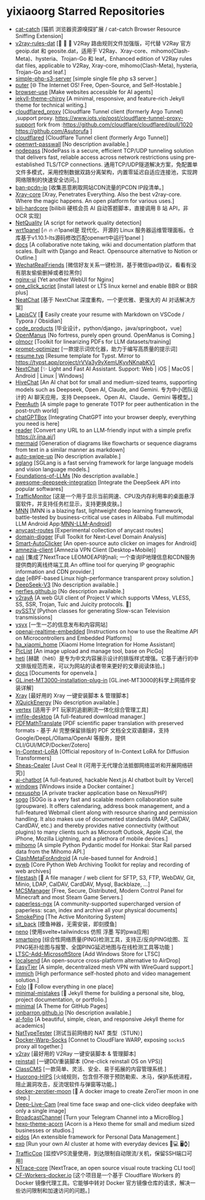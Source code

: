 # yixiaoorg Starred Repositories

- [cat-catch](https://github.com/xifangczy/cat-catch)	[猫抓 浏览器资源嗅探扩展 / cat-catch Browser Resource Sniffing Extension]
- [v2ray-rules-dat](https://github.com/Loyalsoldier/v2ray-rules-dat)	[🦄 🎃 👻 V2Ray 路由规则文件加强版，可代替 V2Ray 官方 geoip.dat 和 geosite.dat，适用于 V2Ray、Xray-core、mihomo(Clash-Meta)、hysteria、Trojan-Go 和 leaf。Enhanced edition of V2Ray rules dat files, applicable to V2Ray, Xray-core, mihomo(Clash-Meta), hysteria, Trojan-Go and leaf.]
- [simple-php-s3-server](https://github.com/hochenggang/simple-php-s3-server)	[simple single file  php s3 server.]
- [puter](https://github.com/HeyPuter/puter)	[🌐 The Internet OS! Free, Open-Source, and Self-Hostable.]
- [browser-use](https://github.com/browser-use/browser-use)	[Make websites accessible for AI agents]
- [jekyll-theme-chirpy](https://github.com/cotes2020/jekyll-theme-chirpy)	[A minimal, responsive, and feature-rich Jekyll theme for technical writing.]
- [cloudflared_proxy](https://github.com/AlliotTech/cloudflared_proxy)	[Cloudflare Tunnel client (formerly Argo Tunnel) ,support proxy. https://www.iots.vip/post/cloudflare-tunnel-proxy-support   fork from :https://github.com/cloudflare/cloudflared/pull/1020 https://github.com/Asutorufa ]
- [cloudflared](https://github.com/Asutorufa/cloudflared)	[Cloudflare Tunnel client (formerly Argo Tunnel)]
- [openwrt-passwall](https://github.com/xiaorouji/openwrt-passwall)	[No description available.]
- [nodepass](https://github.com/yosebyte/nodepass)	[NodePass is a secure, efficient TCP/UDP tunneling solution that delivers fast, reliable access across network restrictions using pre-established TLS/TCP connections. 通用TCP/UDP隧道解决方案，免配置单文件多模式，采用控制数据双路分离架构，内置零延迟自适应连接池，实现跨网络限制的快速安全访问。]
- [ban-pcdn-ip](https://github.com/unclemcz/ban-pcdn-ip)	[收集恶意刷取网站CDN流量的PCDN IP段清单。]
- [Xray-core](https://github.com/XTLS/Xray-core)	[Xray, Penetrates Everything. Also the best v2ray-core. Where the magic happens. An open platform for various uses.]
- [bili-hardcore](https://github.com/Karben233/bili-hardcore)	[bilibili 硬核会员 AI 自动答题脚本，直接调用 B 站 API，非 OCR 实现]
- [NetQuality](https://github.com/xykt/NetQuality)	[A script for network quality detection]
- [wrt1panel](https://github.com/gcsong023/wrt1panel)	[🔥 🔥 🔥1panel是 现代化、开源的 Linux 服务器运维管理面板。仓库基于v1.10.1-lts源码修改匹配openwrt中运行1panel ]
- [docs](https://github.com/suitenumerique/docs)	[A collaborative note taking, wiki and documentation platform that scales. Built with Django and React. Opensource alternative to Notion or Outline.]
- [WechatRealFriends](https://github.com/StrayMeteor3337/WechatRealFriends)	[微信好友关系一键检测，基于微信ipad协议，看看有没有朋友偷偷删掉或者拉黑你]
- [nginx-ui](https://github.com/0xJacky/nginx-ui)	[Yet another WebUI for Nginx]
- [one_click_script](https://github.com/jinwyp/one_click_script)	[install latest or LTS linux kernel and enable BBR or BBR plus]
- [NeatChat](https://github.com/NeatChat/NeatChat)	[基于 NextChat 深度重构，一个更优雅、更强大的 AI 对话解决方案]
- [LapisCV](https://github.com/BingyanStudio/LapisCV)	[📄 Easily create your resume with Markdown on VSCode / Typora / Obsidian]
- [code_products](https://github.com/geeeeeeeek/code_products)	[毕业设计，python/django，java/springboot，vue]
- [OpenManus](https://github.com/FoundationAgents/OpenManus)	[No fortress, purely open ground.  OpenManus is Coming.]
- [olmocr](https://github.com/allenai/olmocr)	[Toolkit for linearizing PDFs for LLM datasets/training]
- [prompt-optimizer](https://github.com/linshenkx/prompt-optimizer)	[一款提示词优化器，助力于编写高质量的提示词]
- [resume.typ](https://github.com/wusyong/resume.typ)	[Resume template for Typst. Mirror to https://typst.app/project/rVVa3y9vXemUKyvNKnabKV]
- [NextChat](https://github.com/ChatGPTNextWeb/NextChat)	[✨ Light and Fast AI Assistant. Support: Web | iOS | MacOS | Android |  Linux | Windows]
- [HiveChat](https://github.com/HiveNexus/HiveChat)	[An AI chat bot for small and medium-sized teams, supporting models such as Deepseek, Open AI, Claude, and Gemini. 专为中小团队设计的 AI 聊天应用，支持 Deepseek、Open AI、Claude、Gemini 等模型。]
- [PeerAuth](https://github.com/ksze/PeerAuth)	[A simple page to generate TOTP for peer authentication in the post-truth world]
- [chatGPTBox](https://github.com/josStorer/chatGPTBox)	[Integrating ChatGPT into your browser deeply, everything you need is here]
- [reader](https://github.com/jina-ai/reader)	[Convert any URL to an LLM-friendly input with a simple prefix https://r.jina.ai/]
- [mermaid](https://github.com/mermaid-js/mermaid)	[Generation of diagrams like flowcharts or sequence diagrams from text in a similar manner as markdown]
- [auto-swipe-up](https://github.com/BHznJNs/auto-swipe-up)	[No description available.]
- [sglang](https://github.com/sgl-project/sglang)	[SGLang is a fast serving framework for large language models and vision language models.]
- [Foundations-of-LLMs](https://github.com/ZJU-LLMs/Foundations-of-LLMs)	[No description available.]
- [awesome-deepseek-integration](https://github.com/deepseek-ai/awesome-deepseek-integration)	[Integrate the DeepSeek API into popular softwares]
- [TrafficMonitor](https://github.com/zhongyang219/TrafficMonitor)	[这是一个用于显示当前网速、CPU及内存利用率的桌面悬浮窗软件，并支持任务栏显示，支持更换皮肤。]
- [MNN](https://github.com/alibaba/MNN)	[MNN is a blazing fast, lightweight deep learning framework, battle-tested by business-critical use cases in Alibaba. Full multimodal LLM Android App:[MNN-LLM-Android](./apps/Android/MnnLlmChat/README.md)]
- [anycast-routes](https://github.com/felixonmars/anycast-routes)	[Experimental collection of anycast routes]
- [domain-digger](https://github.com/wotschofsky/domain-digger)	[Full Toolkit for Next-Level Domain Analysis]
- [Smart-AutoClicker](https://github.com/Nain57/Smart-AutoClicker)	[An open-source auto clicker on images for Android]
- [amnezia-client](https://github.com/amnezia-vpn/amnezia-client)	[Amnezia VPN Client (Desktop+Mobile)]
- [nali](https://github.com/nxtrace/nali)	[集成了NextTrace LEOMOEAPI的nali; 一个查询IP地理信息和CDN服务提供商的离线终端工具.An offline tool for querying IP geographic information and CDN provider.]
- [dae](https://github.com/daeuniverse/dae)	[eBPF-based Linux high-performance transparent proxy solution.]
- [DeepSeek-V3](https://github.com/deepseek-ai/DeepSeek-V3)	[No description available.]
- [nerfies.github.io](https://github.com/nerfies/nerfies.github.io)	[No description available.]
- [v2rayA](https://github.com/v2rayA/v2rayA)	[A web GUI client of Project V which supports VMess, VLESS, SS, SSR, Trojan, Tuic and Juicity protocols. 🚀]
- [pySSTV](https://github.com/dnet/pySSTV)	[Python classes for generating Slow-scan Television transmissions]
- [ysyx](https://github.com/OSCPU/ysyx)	[一生一芯的信息发布和内容网站]
- [openai-realtime-embedded](https://github.com/openai/openai-realtime-embedded)	[Instructions on how to use the Realtime API on Microcontrollers and Embedded Platforms]
- [ha_xiaomi_home](https://github.com/XiaoMi/ha_xiaomi_home)	[Xiaomi Home Integration for Home Assistant]
- [PicList](https://github.com/Kuingsmile/PicList)	[An image upload and manage tool, base on PicGo]
- [heti](https://github.com/sivan/heti)	[赫蹏（hètí）是专为中文内容展示设计的排版样式增强。它基于通行的中文排版规范而来，可以为网站的读者带来更好的文章阅读体验。]
- [docs](https://github.com/open-vela/docs)	[Documents for openvela.]
- [GL.inet-MT3000-installation-plug-in](https://github.com/Daiyimo/GL.inet-MT3000-installation-plug-in)	[GL.inet-MT3000的科学上网插件安装详解]
- [Xray](https://github.com/233boy/Xray)	[最好用的 Xray 一键安装脚本 & 管理脚本]
- [XQuickEnergy](https://github.com/constanline/XQuickEnergy)	[No description available.]
- [vertex](https://github.com/vertex-app/vertex)	[适用于 PT 玩家的追剧刷流一体化综合管理工具]
- [imfile-desktop](https://github.com/imfile-io/imfile-desktop)	[A full-featured download manager.]
- [PDFMathTranslate](https://github.com/Byaidu/PDFMathTranslate)	[PDF scientific paper translation with preserved formats - 基于 AI 完整保留排版的 PDF 文档全文双语翻译，支持 Google/DeepL/Ollama/OpenAI 等服务，提供 CLI/GUI/MCP/Docker/Zotero]
- [In-Context-LoRA](https://github.com/ali-vilab/In-Context-LoRA)	[Official repository of In-Context LoRA for Diffusion Transformers]
- [Sheas-Cealer](https://github.com/SpaceTimee/Sheas-Cealer)	[Just Ceal It (可用于无代理合法抵御网络监听和开展网络研究)]
- [ai-chatbot](https://github.com/vercel/ai-chatbot)	[A full-featured, hackable Next.js AI chatbot built by Vercel]
- [windows](https://github.com/dockur/windows)	[Windows inside a Docker container.]
- [nexusphp](https://github.com/xiaomlove/nexusphp)	[A private tracker application base on NexusPHP]
- [sogo](https://github.com/Alinto/sogo)	[SOGo is a very fast and scalable modern collaboration suite (groupware). It offers calendaring, address book management, and a full-featured Webmail client along with resource sharing and permission handling. It also makes use of documented standards (IMAP, CalDAV, CardDAV, etc.) and thereby provides native connectivity (without plugins) to many clients such as Microsoft Outlook, Apple iCal, the iPhone, Mozilla Lightning, and a plethora of mobile devices.]
- [mihomo](https://github.com/MetaCubeX/mihomo)	[A simple Python Pydantic model for Honkai: Star Rail parsed data from the Mihomo API.]
- [ClashMetaForAndroid](https://github.com/MetaCubeX/ClashMetaForAndroid)	[A rule-based tunnel for Android.]
- [pywb](https://github.com/webrecorder/pywb)	[Core Python Web Archiving Toolkit for replay and recording of web archives]
- [filestash](https://github.com/mickael-kerjean/filestash)	[:file_folder: A file manager / web client for SFTP, S3, FTP, WebDAV, Git, Minio, LDAP, CalDAV, CardDAV, Mysql, Backblaze, ...]
- [MCSManager](https://github.com/MCSManager/MCSManager)	[Free, Secure, Distributed, Modern Control Panel for Minecraft and most Steam Game Servers.]
- [paperless-ngx](https://github.com/paperless-ngx/paperless-ngx)	[A community-supported supercharged version of paperless: scan, index and archive all your physical documents]
- [SmokePing](https://github.com/oetiker/SmokePing)	[The Active Monitoring System]
- [sit_back](https://github.com/nijun008/sit_back)	[摸鱼神器，无需安装，即刻摸鱼]
- [neno](https://github.com/openneno/neno)	[使用svelte+tailwindcss 仿照 浮墨 写的pwa应用]
- [smartping](https://github.com/smartping/smartping)	[综合性网络质量(PING)检测工具，支持正/反向PING绘图、互PING拓扑绘图与报警、全国PING延迟地图与在线检测工具等功能 ]
- [LTSC-Add-MicrosoftStore](https://github.com/kkkgo/LTSC-Add-MicrosoftStore)	[Add Windows Store for LTSC]
- [localsend](https://github.com/localsend/localsend)	[An open-source cross-platform alternative to AirDrop]
- [EasyTier](https://github.com/EasyTier/EasyTier)	[A simple, decentralized mesh VPN with WireGuard support.]
- [immich](https://github.com/immich-app/immich)	[High performance self-hosted photo and video management solution.]
- [Folo](https://github.com/RSSNext/Folo)	[🧡 Follow everything in one place]
- [minimal-mistakes](https://github.com/mmistakes/minimal-mistakes)	[:triangular_ruler: Jekyll theme for building a personal site, blog, project documentation, or portfolio.]
- [minimal](https://github.com/orderedlist/minimal)	[A Theme for GitHub Pages]
- [jonbarron.github.io](https://github.com/jonbarron/jonbarron.github.io)	[No description available.]
- [al-folio](https://github.com/alshedivat/al-folio)	[A beautiful, simple, clean, and responsive Jekyll theme for academics]
- [NatTypeTester](https://github.com/HMBSbige/NatTypeTester)	[测试当前网络的 NAT 类型（STUN）]
- [Docker-Warp-Socks](https://github.com/Mon-ius/Docker-Warp-Socks)	[Connet to CloudFlare WARP, exposing `socks5` proxy all together.]
- [v2ray](https://github.com/233boy/v2ray)	[最好用的 V2Ray 一键安装脚本 & 管理脚本]
- [reinstall](https://github.com/bin456789/reinstall)	[一键DD/重装脚本 (One-click reinstall OS on VPS)]
- [ClassCMS](https://github.com/ClassCMS/ClassCMS)	[一款简单、灵活、安全、易于拓展的内容管理系统.]
- [Huorong-HIPS](https://github.com/Linzh7/Huorong-HIPS)	[火绒规则，包含但不限于预防勒索、木马，保护系统进程，阻止漏洞攻击，反流氓软件与弹窗等功能。]
- [docker-zerotier-moon](https://github.com/rwv/docker-zerotier-moon)	[🐳 A docker image to create ZeroTier moon in one step.]
- [Deep-Live-Cam](https://github.com/hacksider/Deep-Live-Cam)	[real time face swap and one-click video deepfake with only a single image]
- [BroadcastChannel](https://github.com/ccbikai/BroadcastChannel)	[Turn your Telegram Channel into a MicroBlog.]
- [hexo-theme-acorn](https://github.com/zhwangart/hexo-theme-acorn)	[Acorn is a Hexo theme for small and medium sized businesses or studios.]
- [eidos](https://github.com/mayneyao/eidos)	[An extensible framework for Personal Data Management.]
- [exo](https://github.com/exo-explore/exo)	[Run your own AI cluster at home with everyday devices 📱💻 🖥️⌚]
- [TrafficCop](https://github.com/ypq123456789/TrafficCop)	[监控VPS流量使用，到达限制自动限流/关机，保留SSH端口可用]
- [NTrace-core](https://github.com/nxtrace/NTrace-core)	[NextTrace, an open source visual route tracking CLI tool]
- [CF-Workers-docker.io](https://github.com/cmliu/CF-Workers-docker.io)	[这个项目是一个基于 Cloudflare Workers 的 Docker 镜像代理工具。它能够中转对 Docker 官方镜像仓库的请求，解决一些访问限制和加速访问的问题。]
